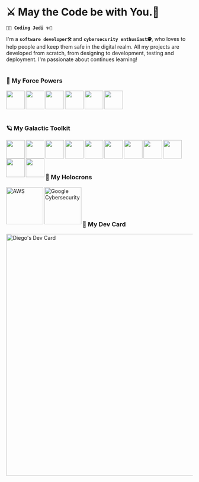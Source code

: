 # ⚔️ May the Code be with You.🥋

**`🥋✨ Coding Jedi ✨🥋`**

I'm a **`software developer🛠`** and **`cybersecurity enthusiast🕵️`**, who loves to help people and keep them safe in the digital realm. All my projects are developed from scratch, from designing to development, testing and deployment. I'm passionate about continues learning! 
<br/>

#

### 🌌 My Force Powers

<img src="https://cdn.jsdelivr.net/gh/devicons/devicon/icons/csharp/csharp-plain.svg" align="left" style="padding-rigth:50px;" width="50px" />
<img src="https://cdn.jsdelivr.net/gh/devicons/devicon/icons/javascript/javascript-plain.svg" align="left" style="padding-rigth:50px;" width="50px" />
<img src="https://cdn.jsdelivr.net/gh/devicons/devicon/icons/typescript/typescript-plain.svg" align="left" style="padding-rigth:50px;" width="50px" />
<img src="https://cdn.jsdelivr.net/gh/devicons/devicon/icons/python/python-original.svg" align="left" style="padding-rigth:50px;" width="50px" />
<img src="https://cdn.jsdelivr.net/gh/devicons/devicon/icons/java/java-original.svg" align="left" style="padding-rigth:50px;" width="50px" />
<img src="https://cdn.jsdelivr.net/gh/devicons/devicon/icons/php/php-plain.svg" align="left" style="padding-rigth:50px;" width="50px" />
                            
<br/>
<br/>
<br/>

#

### 🪐 My Galactic Toolkit

<img src="https://cdn.jsdelivr.net/gh/devicons/devicon/icons/angularjs/angularjs-plain.svg" align="left" style="padding-rigth:50px;" width="50px"  />
<img src="https://cdn.jsdelivr.net/gh/devicons/devicon/icons/nextjs/nextjs-original.svg" align="left" style="padding-rigth:50px;" width="50px" />
<img src="https://cdn.jsdelivr.net/gh/devicons/devicon/icons/dotnetcore/dotnetcore-original.svg" align="left" style="padding-rigth:50px;" width="50px"  />
<img src="https://cdn.jsdelivr.net/gh/devicons/devicon/icons/nodejs/nodejs-original-wordmark.svg" align="left" style="padding-rigth:50px;" width="50px"  />
<img src="https://cdn.jsdelivr.net/gh/devicons/devicon@latest/icons/nestjs/nestjs-original.svg" align="left" style="padding-rigth:50px;" width="50px" />
<img src="https://cdn.jsdelivr.net/gh/devicons/devicon/icons/microsoftsqlserver/microsoftsqlserver-plain-wordmark.svg" align="left" style="padding-rigth:50px;" width="50px"  />
<img src="https://cdn.jsdelivr.net/gh/devicons/devicon/icons/mysql/mysql-original-wordmark.svg" align="left" style="padding-rigth:50px;" width="50px"  />
<img src="https://cdn.jsdelivr.net/gh/devicons/devicon/icons/postgresql/postgresql-plain-wordmark.svg" align="left" style="padding-rigth:50px;" width="50px"  />
<img src="https://cdn.jsdelivr.net/gh/devicons/devicon/icons/docker/docker-original-wordmark.svg" align="left" style="padding-rigth:50px;" width="50px"  />
  <img src="https://cdn.jsdelivr.net/gh/devicons/devicon@latest/icons/amazonwebservices/amazonwebservices-original-wordmark.svg" align="left" style="padding-rigth:50px;" width="50px" />
<img src="https://cdn.jsdelivr.net/gh/devicons/devicon/icons/azure/azure-original.svg" align="left" style="padding-rigth:50px;" width="50px" />    
          
<br/>
<br/>
<br/>

#

### 💠 My Holocrons 

<img align="left" alt="AWS" width="100px" style="padding-rigth:60px;" src="https://images.credly.com/size/680x680/images/0e284c3f-5164-4b21-8660-0d84737941bc/image.png"/>
<img align="left" alt="Google Cybersecurity" width="100px" style="padding-rigth:60px;" src="https://images.credly.com/size/680x680/images/0bf0f2da-a699-4c82-82e2-56dcf1f2e1c7/image.png"/>

<br/>
<br/>
<br/>

#

### 🪪 My Dev Card
<a href="https://app.daily.dev/diego2423"><img src="https://api.daily.dev/devcards/v2/DPmekDERCnaqPdYhqb4ID.png?type=wide&r=6ux" width="652" alt="Diego's Dev Card"/></a>

<br/>
<br/>
<br/>

#
